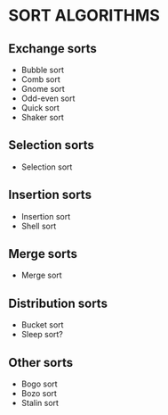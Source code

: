 # SORT ALGORITHMS
## Exchange sorts
* Bubble sort
* Comb sort
* Gnome sort
* Odd-even sort
* Quick sort
* Shaker sort
## Selection sorts
* Selection sort
## Insertion sorts
* Insertion sort
* Shell sort
## Merge sorts
* Merge sort
## Distribution sorts
* Bucket sort
* Sleep sort?
## Other sorts
* Bogo sort
* Bozo sort
* Stalin sort